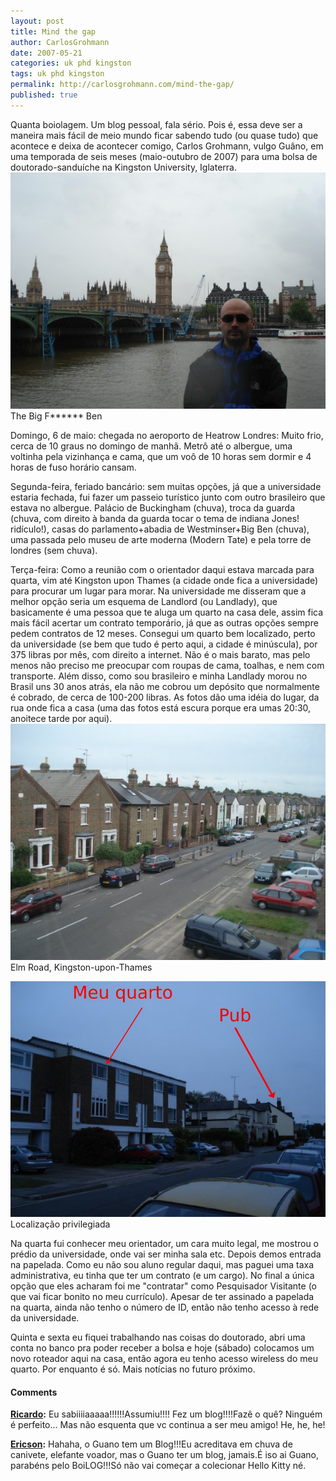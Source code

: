 ```yaml
---
layout: post
title: Mind the gap
author: CarlosGrohmann
date: 2007-05-21
categories: uk phd kingston
tags: uk phd kingston
permalink: http://carlosgrohmann.com/mind-the-gap/
published: true
---
```



Quanta boiolagem. Um blog pessoal, fala sério. Pois é, essa deve ser a maneira mais fácil de meio mundo ficar sabendo tudo (ou quase tudo) que acontece e deixa de acontecer comigo, Carlos Grohmann, vulgo Guâno, em uma temporada de seis meses (maio-outubro de 2007) para uma bolsa de doutorado-sanduíche na Kingston University, Iglaterra.  
![](/img/big_ben.jpg)  
The Big F****** Ben  

Domingo, 6 de maio: chegada no aeroporto de Heatrow Londres: Muito frio, cerca de 10 graus no domingo de manhã. Metrô até o albergue, uma voltinha pela vizinhança e cama, que um voô de 10 horas sem dormir e 4 horas de fuso horário cansam.  

Segunda-feira, feriado bancário: sem muitas opções, já que a universidade estaria fechada, fui fazer um passeio turístico junto com outro brasileiro que estava no albergue. Palácio de Buckingham (chuva), troca da guarda (chuva, com direito à banda da guarda tocar o tema de indiana Jones! ridículo!), casas do parlamento+abadia de Westminser+Big Ben (chuva), uma passada pelo museu de arte moderna (Modern Tate) e pela torre de londres (sem chuva).  

Terça-feira: Como a reunião com o orientador daqui estava marcada para quarta, vim até Kingston upon Thames (a cidade onde fica a universidade) para procurar um lugar para morar. Na universidade me disseram que a melhor opção seria um esquema de Landlord (ou Landlady), que basicamente é uma pessoa que te aluga um quarto na casa dele, assim fica mais fácil acertar um contrato temporário, já que as outras opções sempre pedem contratos de 12 meses. Consegui um quarto bem localizado, perto da universidade (se bem que tudo é perto aqui, a cidade é minúscula), por 375 libras por mês, com direito a internet. Não é o mais barato, mas pelo menos não preciso me preocupar com roupas de cama, toalhas, e nem com transporte. Além disso, como sou brasileiro e minha Landlady morou no Brasil uns 30 anos atrás, ela não me cobrou um depósito que normalmente é cobrado, de cerca de 100-200 libras. As fotos dão uma idéia do lugar, da rua onde fica a casa (uma das fotos está escura porque era umas 20:30, anoitece tarde por aqui).    
![](/img/elm_road.jpg)  
Elm Road, Kingston-upon-Thames   

![](/img/quarto_pub.jpg)  
Localização privilegiada  


Na quarta fui conhecer meu orientador, um cara muito legal, me mostrou o prédio da universidade, onde vai ser minha sala etc. Depois demos entrada na papelada. Como eu não sou aluno regular daqui, mas paguei uma taxa administrativa, eu tinha que ter um contrato (e um cargo). No final a única opção que eles acharam foi me "contratar" como Pesquisador Visitante (o que vai ficar bonito no meu currículo). Apesar de ter assinado a papelada na quarta, ainda não tenho o número de ID, então não tenho acesso à rede da universidade.  

Quinta e sexta eu fiquei trabalhando nas coisas do doutorado, abri uma conta no banco pra poder receber a bolsa e hoje (sábado) colocamos um novo roteador aqui na casa, então agora eu tenho acesso wireless do meu quarto. Por enquanto é só. Mais notícias no futuro próximo.



#### Comments

**[Ricardo](#36 "2007-05-21 22:31:41"):** Eu sabiiiiaaaaa!!!!!!Assumiu!!!! Fez um blog!!!!Fazê o quê? Ninguém é perfeito... Mas não esquenta que vc continua a ser meu amigo! He, he, he!  

**[Ericson](#37 "2007-05-23 17:41:15"):** Hahaha, o Guano tem um Blog!!!Eu acreditava em chuva de canivete, elefante voador, mas o Guano ter um blog, jamais.É iso ai Guano, parabéns pelo BoiLOG!!!Só não vai começar a colecionar Hello Kitty né.



